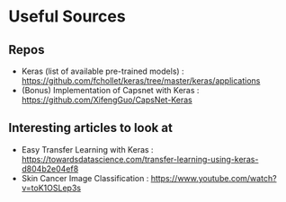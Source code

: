 # Useful Sources

## Repos

 - Keras (list of available pre-trained models) : https://github.com/fchollet/keras/tree/master/keras/applications
 - (Bonus) Implementation of Capsnet with Keras : https://github.com/XifengGuo/CapsNet-Keras

## Interesting articles to look at

 - Easy Transfer Learning with Keras : https://towardsdatascience.com/transfer-learning-using-keras-d804b2e04ef8
 - Skin Cancer Image Classification : https://www.youtube.com/watch?v=toK1OSLep3s